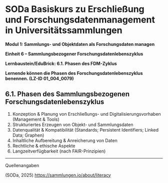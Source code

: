 <!--

author: Canan Hastik 
author: 
email:    
version:  v1
language: DE
lizenz: cc by
modultitel: Modul 1, Teil 1: Sammlungs- und Objektdaten als Forschungsdaten managen
eineit: 6
einheitstitel: Open Science in wissenschaftlichen Universitätssammlungen
lernziele:

icon:     https://raw.githubusercontent.com/chastik/Beratung_Dateityp_Bild/refs/heads/main/SODa-Logo_full.svg
link:     https://raw.githubusercontent.com/chastik/Beratung/refs/heads/main/soda.css

comment:  WissKi SODA OERs

-->

# SODa Basiskurs zu Erschließung und Forschungsdatenmanagement in Universitätssammlungen

**Modul 1: Sammlungs- und Objektdaten als Forschungsdaten managen**

**Einheit 6 – Sammlungsbezogener Forschungsdatenlebenszyklus**

**Lernbaustein/EduBrick: 6.1. Phasen des FDM-Zyklus**

**Lernende können die Phasen des Forschungsdatenlebenszyklus benennen. (LZ-ID 01_004_0079)**

## 6.1. Phasen des Sammlungsbezogenen Forschungsdatenlebenszyklus

1. Konzeption & Planung von Erschließungs- und Digitalisierungsvorhaben (Management & Tools)
2. Strukturiertes Erzeugen von Objekt- und Sammlungsdaten
3. Datenqualität & Kompatibilität (Standards; Persistent Identifiers; Linked Data; Graphen)
4. Inhaltliche Aufbereitung & Anreicherung von Daten
5. Rechtliche & ethische Aspekte
6. Langzeitverfügbarkeit (nach FAIR-Prinzipien)


-----------
Quellenangaben

(SODa, 2025) https://sammlungen.io/about/literacy
